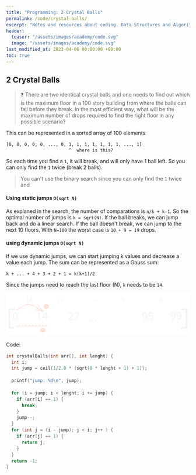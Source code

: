 ```yaml
---
title: "Programming: 2 Crystal Balls"
permalink: /code/crystal-balls/
excerpt: "Notes and resources about coding. Data Structures and Algorithms: 2 crystal balls"
header:
  teaser: "/assets/images/academy/code.svg"
  image: "/assets/images/academy/code.svg"
last_modified_at: 2023-04-06 00:00:00 +00:00
toc: true
---
```


## 2 Crystal Balls

> :question: There are two identical crystal balls and one needs to find out which is the maximum floor in a 100 story building from where the balls can fall before they break. In the most efficient way, what will be the maximum number of drops required to find the right floor in any possible scenario?

This can be represented in a sorted array of 100 elements

```
[0, 0, 0, 0, 0, ..., 0, 1, 1, 1, 1, 1, 1, 1, ..., 1]
                        ^  where is this?
```

So each time you find a `1`, it will break, and will only have 1 ball left. So you can only find the `1` twice (break 2 balls).

> You can't use the binary search since you can only find the `1` twice and

#### Using static jumps `O(sqrt N)`

As explaned in the search, the number of comparations is `n/k + k-1`. So the optimal number of jumps is `k = sqrt(N)`. If the ball breaks, we can jump back and do a linear search. If the ball doesn't break, we can jump to the next 10 floors. With `N=100` the worst case is `10 + 9 = 19` drops.




#### using dynamic jumps `O(sqrt N)`

If we use dynamic jumps, we can start jumping k values and decrease a value each jump.
The sum can be represented as a Gauss sum:

```
k + ... + 4 + 3 + 2 + 1 = k(k+1)/2
```

Since the jumps need to reach the last floor (N), `k` needs to be `14`.

![1.4.0-crystal-balls](/assets/images/code/1.4.0-crystal-balls.svg)

Code:

```c
int crystalBalls(int arr[], int lenght) {
  int i;
  int jump = ceil(1/2.0 * (sqrt(8 * lenght + 1) + 1));

  printf("jump: %d\n", jump);

  for (i = jump; i < lenght; i += jump) {
    if (arr[i] == 1) {
      break;
    }
    jump--;
  }
  for (int j = (i - jump); j < i; j++ ) {
    if (arr[j] == 1) {
      return j;
    }
  }
  return -1;
}
```
